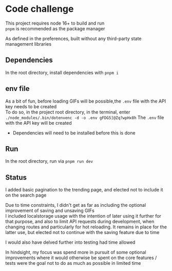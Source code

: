 # Code challenge

This project requires node 16+ to build and run  
`pnpm` is recommended as the package manager    

As defined in the preferences, built without any third-party state management libraries

## Dependencies

In the root directory, install dependencies with `pnpm i`

## env file

As a bit of fun, before loading GIFs will be possible,the `.env` file with the API key needs to be created  
To do so, in the project root directory, in the terminal, enter `./node_modules/.bin/dotenvenc -d -o .env gFDG5]@Zq?wpHx8h`
The `.env` file with the API key will be created

* Dependencies will need to be installed before this is done

## Run

In the root directory, run via `pnpm run dev`

## Status

I added basic pagination to the trending page, and elected not to include it on the search page

Due to time constraints, I didn't get as far as including the optional improvement of saving and unsaving GIFs  
I included localstorage usage with the intention of later using it further for that purpose, and also to limit API requests during development, when changing routes and particularly for hot reloading. It remains in place for the latter use, but elected not to continue with the saving feature due to time

I would also have delved further into testing had time allowed

In hindsight, my focus was spend more in pursuit of some optional improvements where it would otherwise be spent on the core features / tests were the goal not to do as much as possible in limited time

